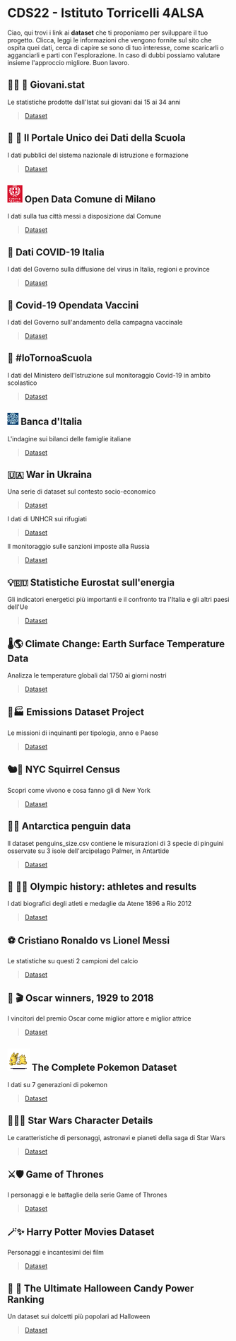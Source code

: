 # CDS22 - Istituto Torricelli 4ALSA

Ciao, qui trovi i link ai **dataset** che ti proponiamo per sviluppare il tuo progetto. Clicca, leggi le informazioni che vengono fornite sul sito che ospita quei dati, cerca di capire se sono di tuo interesse, come scaricarli o agganciarli e parti con l'esplorazione. In caso di dubbi possiamo valutare insieme l'approccio migliore. Buon lavoro.


## 👦🏾 👧 Giovani.stat
Le statistiche prodotte dall'Istat sui giovani dai 15 ai 34 anni 
> [Dataset](http://dati-giovani.istat.it/)



## 🏫 🎒 Il Portale Unico dei Dati della Scuola
I dati pubblici del sistema nazionale di istruzione e formazione
> [Dataset](https://dati.istruzione.it/opendata/opendata/catalogo/#Scuola)


## ![Comune di Milano](/assets/images/logo_comune_milano.png) Open Data Comune di Milano
I dati sulla tua città messi a disposizione dal Comune
> [Dataset](https://dati.comune.milano.it/)



## 🦠 Dati COVID-19 Italia

I dati del Governo sulla diffusione del virus in Italia, regioni e province
> [Dataset](https://github.com/pcm-dpc/COVID-19)



## 💉 Covid-19 Opendata Vaccini

I dati del Governo sull'andamento della campagna vaccinale
> [Dataset](https://github.com/italia/covid19-opendata-vaccini)


## 🚸 #IoTornoaScuola
I dati del Ministero dell'Istruzione sul monitoraggio Covid-19 in ambito scolastico
> [Dataset](https://www.istruzione.it/iotornoascuola/monitoraggi.html)


## ![Banca d'Italia](/assets/images/logo_bankitalia.jpg) Banca d'Italia

L'indagine sui bilanci delle famiglie italiane
> [Dataset](https://github.com/italia/covid19-opendata-vaccini)


## 🇺🇦 War in Ukraina

Una serie di dataset sul contesto socio-economico
> [Dataset](https://ourworldindata.org/ukraine-war)

I dati di UNHCR sui rifugiati
> [Dataset](https://data2.unhcr.org/en/situations/ukraine)

Il monitoraggio sulle sanzioni imposte alla Russia
> [Dataset](https://correctiv.org/en/latest-stories/2022/03/01/sanctions-tracker-live-monitoring-of-all-sanctions-against-russia/)


## 💡🇪🇺 Statistiche Eurostat sull'energia

Gli indicatori energetici più importanti e il confronto tra l'Italia e gli altri paesi dell'Ue
> [Dataset](https://ec.europa.eu/eurostat/web/energy/overview)



## 🌡️🌎 Climate Change: Earth Surface Temperature Data

Analizza le temperature globali dal 1750 ai giorni nostri
> [Dataset](https://www.bancaditalia.it/statistiche/tematiche/indagini-famiglie-imprese/bilanci-famiglie/distribuzione-microdati/index.html?dotcache=refresh)



## 🚗🏭 Emissions Dataset Project

Le missioni di inquinanti per tipologia, anno e Paese
> [Dataset](https://think.cs.vt.edu/corgis/csv/emissions/)



## 🐿️🗽 NYC Squirrel Census

Scopri come vivono e cosa fanno gli di New York
> [Dataset](https://github.com/rfordatascience/tidytuesday/tree/master/data/2019/2019-10-29)



## 🐧🧊 Antarctica penguin data

Il dataset penguins_size.csv contiene le misurazioni di 3 specie di pinguini osservate su 3 isole dell'arcipelago Palmer, in Antartide
> [Dataset](https://www.kaggle.com/parulpandey/palmer-archipelago-antarctica-penguin-data?select=penguins_size.csv)


## 🤺 🏊‍♀️ Olympic history: athletes and results

I dati biografici degli atleti e medaglie da Atene 1896 a Rio 2012
> [Dataset](https://public.tableau.com/s/sites/default/files/media/Resources/Summer_Olympic_medallists_1896-2008.xlsx)


## ⚽ Cristiano Ronaldo vs Lionel Messi

Le statistiche su questi 2 campioni del calcio
> [Dataset](https://www.kaggle.com/nimajehan/cristiano-ronaldo-vs-lionel-messi/data)


## 🎥 🎬 Oscar winners, 1929 to 2018

I vincitori del premio Oscar come miglior attore e miglior attrice
> [Dataset](https://www.openintro.org/data/index.php?data=oscars)



## ![Pokemon](/assets/images/jolteon.gif) The Complete Pokemon Dataset

I dati su 7 generazioni di pokemon
> [Dataset](https://www.kaggle.com/rounakbanik/pokemon?select=pokemon.csv)



## 🌌👨‍🚀 Star Wars Character Details

Le caratteristiche di personaggi, astronavi e pianeti della saga di Star Wars
> [Dataset](https://www.kaggle.com/jsphyg/star-wars)



## ⚔️🛡️ Game of Thrones

I personaggi e le battaglie della serie Game of Thrones
> [Dataset](https://data.world/data-society/game-of-thrones)


## 🪄✨ Harry Potter Movies Dataset

Personaggi e incantesimi dei film
> [Dataset](https://www.kaggle.com/maricinnamon/harry-potter-movies-dataset)



## 🎃 🍬 The Ultimate Halloween Candy Power Ranking
Un dataset sui dolcetti più popolari ad Halloween
> [Dataset](https://www.kaggle.com/fivethirtyeight/the-ultimate-halloween-candy-power-ranking)
